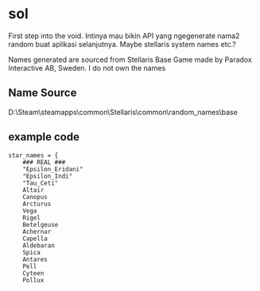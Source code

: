 # sol
First step into the void. Intinya mau bikin API yang ngegenerate nama2 random buat aplikasi selanjutnya. Maybe stellaris system names etc.?

Names generated are sourced from Stellaris Base Game made by Paradox Interactive AB, Sweden. I do not own the names

## Name Source
D:\Steam\steamapps\common\Stellaris\common\random_names\base

## example code
```
star_names = {
	### REAL ###
	"Epsilon_Eridani"
	"Epsilon_Indi"
	"Tau_Ceti"
	Altair
	Canopus
	Arcturus
	Vega
	Rigel
	Betelgeuse
	Achernar
	Capella
	Aldebaran
	Spica
	Antares
	Pell
	Cyteen
	Pollux
```
